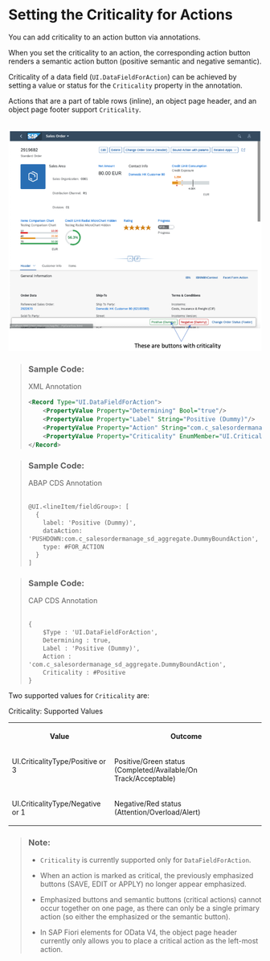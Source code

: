 <!-- loio12f2ba26f0d74853a0707597844c2961 -->

# Setting the Criticality for Actions

You can add criticality to an action button via annotations.

When you set the criticality to an action, the corresponding action button renders a semantic action button \(positive semantic and negative semantic\).

Criticality of a data field \(`UI.DataFieldForAction`\) can be achieved by setting a value or status for the `Criticality` property in the annotation.

Actions that are a part of table rows \(inline\), an object page header, and an object page footer support `Criticality`.

 ![]() ![](images/Criticality_for_Actions_e60c298.png) 



> ### Sample Code:  
> XML Annotation
> 
> ```xml
> <Record Type="UI.DataFieldForAction"> 
>     <PropertyValue Property="Determining" Bool="true"/> 
>     <PropertyValue Property="Label" String="Positive (Dummy)"/> 
>     <PropertyValue Property="Action" String="com.c_salesordermanage_sd_aggregate.DummyBoundAction"/> 
>     <PropertyValue Property="Criticality" EnumMember="UI.CriticalityType/Positive"/> 
> </Record> 
> ```

> ### Sample Code:  
> ABAP CDS Annotation
> 
> ```
> 
> @UI.<lineItem/fieldGroup>: [  
>   {
>     label: 'Positive (Dummy)',
>     dataAction: 'PUSHDOWN:com.c_salesordermanage_sd_aggregate.DummyBoundAction',
>     type: #FOR_ACTION
>   }
> ]  
> ```

> ### Sample Code:  
> CAP CDS Annotation
> 
> ```
> 
> {
>     $Type : 'UI.DataFieldForAction',
>     Determining : true,
>     Label : 'Positive (Dummy)',
>     Action : 'com.c_salesordermanage_sd_aggregate.DummyBoundAction',
>     Criticality : #Positive
> }
> ```

Two supported values for `Criticality` are:

<a name="loio12f2ba26f0d74853a0707597844c2961__table_pz4_vj5_dnb"/>Criticality: Supported Values


<table>
<tr>
<th valign="top">

Value



</th>
<th valign="top">

Outcome



</th>
</tr>
<tr>
<td valign="top">

UI.CriticalityType/Positive or 3



</td>
<td valign="top">

Positive/Green status \(Completed/Available/On Track/Acceptable\)



</td>
</tr>
<tr>
<td valign="top">

UI.CriticalityType/Negative or 1



</td>
<td valign="top">

Negative/Red status \(Attention/Overload/Alert\)



</td>
</tr>
</table>

> ### Note:  
> -   `Criticality` is currently supported only for `DataFieldForAction`.
> 
> -   When an action is marked as critical, the previously emphasized buttons \(SAVE, EDIT or APPLY\) no longer appear emphasized.
> 
> -   Emphasized buttons and semantic buttons \(critical actions\) cannot occur together on one page, as there can only be a single primary action \(so either the emphasized or the semantic button\).
> 
> -   In SAP Fiori elements for OData V4, the object page header currently only allows you to place a critical action as the left-most action.


